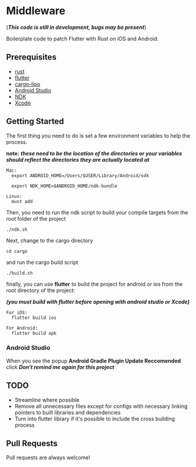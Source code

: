 # Middleware
(***This code is still in development, bugs may be present***)

Boilerplate code to patch Flutter with Rust on iOS and Android.

## Prerequisites

- [rust](https://www.rust-lang.org)
- [flutter](https://github.com/flutter/flutter)
- [cargo-lipo](https://github.com/TimNN/cargo-lipo)
- [Android Studio](https://developer.android.com/studio/)
- [NDK](https://developer.android.com/ndk/)
- [Xcode](https://developer.apple.com/xcode/)

## Getting Started

The first thing you need to do is set a few environment variables to help the process.

**note:** ***these need to be the location of the directories or your variables should reflect
the directories they are actually located at***

```
Mac:
  export ANDROID_HOME=/Users/$USER/Library/Android/sdk

  export NDK_HOME=$ANDROID_HOME/ndk-bundle

Linux:
  must add

```

Then, you need to run the ndk script to build your compile targets from the root folder of the project

`./ndk.sh`

Next, change to the cargo directory

`cd cargo`

and run the cargo build script

`./build.sh`

finally, you can use **flutter** to build the project for android or ios from the root directory of the project:

***(you must build with flutter before opening with android studio or Xcode)***

```
For iOS:
  flutter build ios

For Android:
  flutter build apk
```

### Android Studio

When you see the popup **Android Gradle Plugin Update Reccomended** click ***Don't remind me again for this project***

## TODO
- Streamline where possible
- Remove all unnecessary files except for configs with necessary linking pointers to built libraries and dependencies
- Turn into flutter library if it's possible to include the cross building process

## Pull Requests
Pull requests are always welcome!

